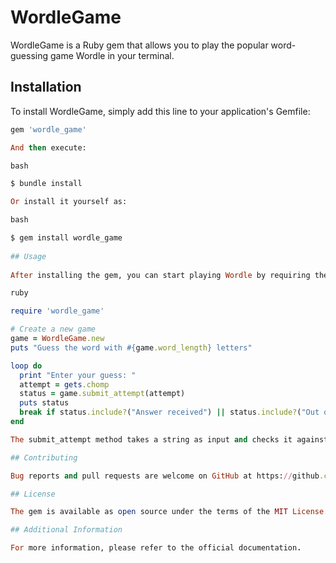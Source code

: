 # WordleGame

WordleGame is a Ruby gem that allows you to play the popular word-guessing game Wordle in your terminal.

## Installation

To install WordleGame, simply add this line to your application's Gemfile:

```ruby
gem 'wordle_game'

And then execute:

bash

$ bundle install

Or install it yourself as:

bash

$ gem install wordle_game
 
## Usage
 
After installing the gem, you can start playing Wordle by requiring the gem and creating an instance of the WordleGame class.

ruby

require 'wordle_game'

# Create a new game
game = WordleGame.new
puts "Guess the word with #{game.word_length} letters"

loop do
  print "Enter your guess: "
  attempt = gets.chomp
  status = game.submit_attempt(attempt)
  puts status
  break if status.include?("Answer received") || status.include?("Out of attempts")
end

The submit_attempt method takes a string as input and checks it against the hidden word. It will return feedback based on the correctness of the guess.

## Contributing

Bug reports and pull requests are welcome on GitHub at https://github.com/SebasTheOnlyOne/wordle_game.

## License

The gem is available as open source under the terms of the MIT License.

## Additional Information

For more information, please refer to the official documentation.
